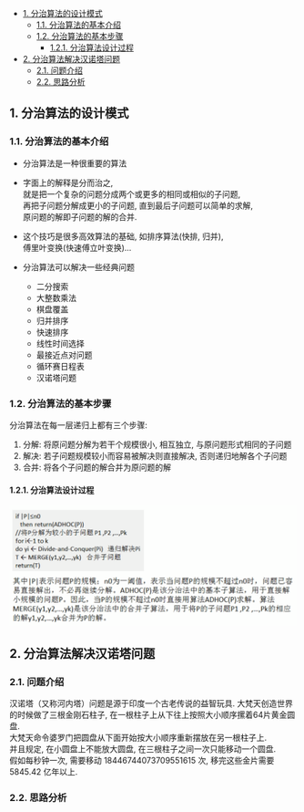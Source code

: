 <!-- TOC -->

- [1. 分治算法的设计模式](#1-分治算法的设计模式)
  - [1.1. 分治算法的基本介绍](#11-分治算法的基本介绍)
  - [1.2. 分治算法的基本步骤](#12-分治算法的基本步骤)
    - [1.2.1. 分治算法设计过程](#121-分治算法设计过程)
- [2. 分治算法解决汉诺塔问题](#2-分治算法解决汉诺塔问题)
  - [2.1. 问题介绍](#21-问题介绍)
  - [2.2. 思路分析](#22-思路分析)

<!-- /TOC -->

## 1. 分治算法的设计模式

### 1.1. 分治算法的基本介绍
- 分治算法是一种很重要的算法
- 字面上的解释是分而治之,  
  就是把一个复杂的问题分成两个或更多的相同或相似的子问题,  
  再把子问题分解成更小的子问题, 直到最后子问题可以简单的求解,  
  原问题的解即子问题的解的合并.

- 这个技巧是很多高效算法的基础, 如排序算法(快排, 归并),  
  傅里叶变换(快速傅立叶变换)...

- 分治算法可以解决一些经典问题
  - 二分搜索
  - 大整数乘法
  - 棋盘覆盖
  - 归并排序
  - 快速排序
  - 线性时间选择
  - 最接近点对问题
  - 循环赛日程表
  - 汉诺塔问题

### 1.2. 分治算法的基本步骤
分治算法在每一层递归上都有三个步骤:
1) 分解: 将原问题分解为若干个规模很小, 相互独立, 与原问题形式相同的子问题
2) 解决: 若子问题规模较小而容易被解决则直接解决, 否则递归地解各个子问题
3) 合并: 将各个子问题的解合并为原问题的解

#### 1.2.1. 分治算法设计过程
![xxx](../99.images/2020-07-29-19-52-43.png)

## 2. 分治算法解决汉诺塔问题

### 2.1. 问题介绍
汉诺塔（又称河内塔）问题是源于印度一个古老传说的益智玩具. 
大梵天创造世界的时候做了三根金刚石柱子, 在一根柱子上从下往上按照大小顺序摞着64片黄金圆盘.  
大梵天命令婆罗门把圆盘从下面开始按大小顺序重新摆放在另一根柱子上.  
并且规定, 在小圆盘上不能放大圆盘, 在三根柱子之间一次只能移动一个圆盘.  
假如每秒钟一次, 需要移动 18446744073709551615 次, 移完这些金片需要 5845.42 亿年以上.

### 2.2. 思路分析